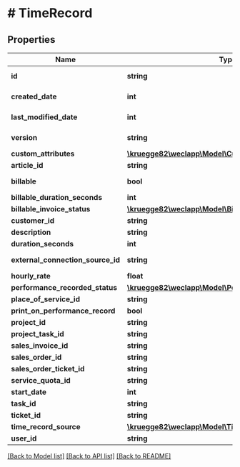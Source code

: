 # # TimeRecord

## Properties

Name | Type | Description | Notes
------------ | ------------- | ------------- | -------------
**id** | **string** |  | [optional] [readonly]
**created_date** | **int** |  | [optional] [readonly]
**last_modified_date** | **int** |  | [optional] [readonly]
**version** | **string** |  | [optional] [readonly]
**custom_attributes** | [**\kruegge82\weclapp\Model\CustomAttribute[]**](CustomAttribute.md) |  | [optional]
**article_id** | **string** |  | [optional]
**billable** | **bool** |  | [optional] [readonly]
**billable_duration_seconds** | **int** |  | [optional]
**billable_invoice_status** | [**\kruegge82\weclapp\Model\BillableInvoiceStatus**](BillableInvoiceStatus.md) |  | [optional]
**customer_id** | **string** |  | [optional]
**description** | **string** |  | [optional]
**duration_seconds** | **int** |  | [optional]
**external_connection_source_id** | **string** |  | [optional] [readonly]
**hourly_rate** | **float** |  | [optional]
**performance_recorded_status** | [**\kruegge82\weclapp\Model\PerformanceRecordedStatus**](PerformanceRecordedStatus.md) |  | [optional]
**place_of_service_id** | **string** |  | [optional]
**print_on_performance_record** | **bool** |  | [optional]
**project_id** | **string** |  | [optional]
**project_task_id** | **string** |  | [optional]
**sales_invoice_id** | **string** |  | [optional]
**sales_order_id** | **string** |  | [optional]
**sales_order_ticket_id** | **string** |  | [optional]
**service_quota_id** | **string** |  | [optional]
**start_date** | **int** |  | [optional]
**task_id** | **string** |  | [optional]
**ticket_id** | **string** |  | [optional]
**time_record_source** | [**\kruegge82\weclapp\Model\TimeRecordSource**](TimeRecordSource.md) |  | [optional]
**user_id** | **string** |  | [optional]

[[Back to Model list]](../../README.md#models) [[Back to API list]](../../README.md#endpoints) [[Back to README]](../../README.md)
